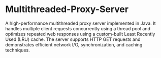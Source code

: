 # Multithreaded-Proxy-Server
A high-performance multithreaded proxy server implemented in Java. It handles multiple client requests concurrently using a thread pool and optimizes repeated web responses using a custom-built Least Recently Used (LRU) cache. The server supports HTTP GET requests and demonstrates efficient network I/O, synchronization, and caching techniques.
